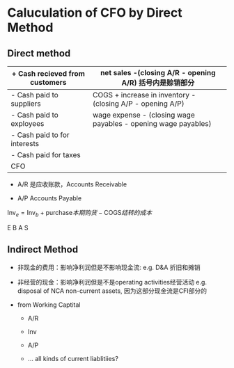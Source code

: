 # Caluculation of CFO by Direct Method

## Direct method

| + Cash recieved from customers | net sales -(closing A/R - opening A/R) 括号内是赊销部分                |
| ------------------------------ | -------------------------------------------------------------- |
| - Cash paid to suppliers       | COGS + increase in inventory - (closing A/P - opening A/P)     |
| - Cash paid to exployees       | wage expense - (closing wage payables - opening wage payables) |
| - Cash paid to for interests   |                                                                |
| - Cash paid for taxes          |                                                                |
| CFO                            |                                                                |

- A/R 是应收账款，Accounts Receivable

- A/P Accounts Payable

$\text{Inv}_e = \text{Inv}_b + \text{purchase}本期购货 - \text{COGS}结转的成本$

E B A S

## Indirect Method

- 非现金的费用：影响净利润但是不影响现金流: e.g. D&A 折旧和摊销

- 非经营的现金：影响净利润但是不是operating activities经营活动 e.g. disposal of NCA non-current assets, 因为这部分现金流是CFI部分的

- from Working Captital
  
  - A/R
  
  - Inv
  
  - A/P
  
  - ... all kinds of current liablitiies? 
